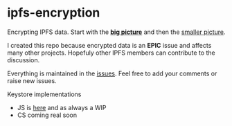 # ipfs-encryption
Encrypting IPFS data. Start with the [**big picture**](https://github.com/richardschneider/ipfs-encryption/issues/3) and then the [smaller picture](https://github.com/richardschneider/ipfs-encryption/issues/8).

I created this repo because encrypted data is an **EPIC** issue and affects many other projects. Hopefuly other IPFS members can contribute to the discussion.

Everything is maintained in the [issues](https://github.com/richardschneider/ipfs-encryption/issues). Feel free to add your comments or raise new issues.

Keystore implementations
- JS is [here](https://github.com/richardschneider/ipfs-encryption/blob/master/src/keystore.md) and as always a WIP
- CS coming real soon
